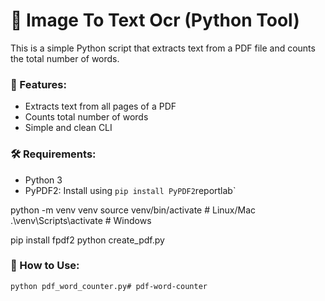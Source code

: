 # 📄 Image To Text Ocr (Python Tool)

This is a simple Python script that extracts text from a PDF file and counts the total number of words.

### 🚀 Features:
- Extracts text from all pages of a PDF
- Counts total number of words
- Simple and clean CLI

### 🛠 Requirements:
- Python 3
- PyPDF2: Install using `pip install PyPDF2`reportlab`

python -m venv venv
source venv/bin/activate   # Linux/Mac
.\venv\Scripts\activate    # Windows

pip install fpdf2
python create_pdf.py

### 🔧 How to Use:
```bash
python pdf_word_counter.py# pdf-word-counter
